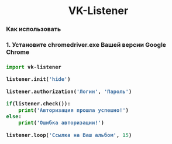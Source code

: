 <h1 align="center">VK-Listener</h1>

<h3>Как использовать </h3>
<h3>1. Установите chromedriver.exe Вашей версии Google Chrome<h3>


```python
import vk-listener

listener.init('hide')

listener.authorization('Логин', 'Пароль')

if(listener.check()):
	print('Авторизация прошла успешно!')
else:
	print('Ошибка авторизации!')

listener.loop('Ссылка на Ваш альбом', 15)
```
